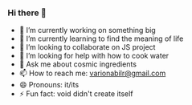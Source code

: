 ### Hi there 👋

<!--
**variousnabil/variousnabil** is a ✨ _special_ ✨ repository because its `README.md` (this file) appears on your GitHub profile.

Here are some ideas to get you started:

- 🔭 I’m currently working on ...
- 🌱 I’m currently learning ...
- 👯 I’m looking to collaborate on ...
- 🤔 I’m looking for help with ...
- 💬 Ask me about ...
- 📫 How to reach me: ...
- 😄 Pronouns: ...
- ⚡ Fun fact: ...
-->
- 🔭 I’m currently working on something big
- 🌱 I’m currently learning to find the meaning of life
- 👯 I’m looking to collaborate on JS project
- 🤔 I’m looking for help with how to cook water
- 💬 Ask me about cosmic ingredients
- 📫 How to reach me: varionabilr@gmail.com
- 😄 Pronouns: it/its
- ⚡ Fun fact: void didn't create itself
